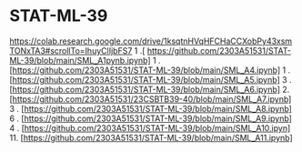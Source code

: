 # STAT-ML-39
https://colab.research.google.com/drive/1ksqtnHVqHFCHaCCXobPy43xsmTONxTA3#scrollTo=IhuyClIjbFS7
1 .[ https://github.com/2303A51531/STAT-ML-39/blob/main/SML_A1pynb.ipynb]
1 . [https://github.com/2303A51531/STAT-ML-39/blob/main/SML_A4.ipynb]
1 . [https://github.com/2303A51531/STAT-ML-39/blob/main/SML_A5.ipynb]
3 . [https://github.com/2303A51531/STAT-ML-39/blob/main/SML_A6.ipynb]
2.  [https://github.com/2303A51531/23CSBTB39-40/blob/main/SML_A7.ipynb]
3 . [https://github.com/2303A51531/STAT-ML-39/blob/main/SML_A8.ipynb]
6 . [https://github.com/2303A51531/STAT-ML-39/blob/main/SML_A9.ipynb]
4 . [https://github.com/2303A51531/STAT-ML-39/blob/main/SML_A10.ipyn]
11. [https://github.com/2303A51531/STAT-ML-39/blob/main/SML_A11.ipynb]
